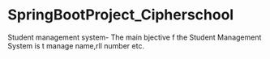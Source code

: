 # SpringBootProject_Cipherschool
Student management system- The main bjective f the Student Management System is t manage name,rll number etc.

